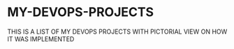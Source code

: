 # MY-DEVOPS-PROJECTS
THIS IS A LIST OF MY DEVOPS PROJECTS WITH PICTORIAL VIEW ON HOW IT WAS IMPLEMENTED 
